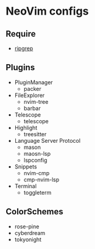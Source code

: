 # NeoVim configs

## Require

- [ripgrep](https://github.com/BurntSushi/ripgrep)

## Plugins
- PluginManager
  - packer
- FileExplorer
  - nvim-tree
  - barbar
- Telescope
  - telescope
- Highlight
  - treesitter
- Language Server Protocol
  - mason
  - maosn-lsp
  - lspconfig
- Snippets
  - nvim-cmp
  - cmp-nvim-lsp  
- Terminal
  - toggleterm

## ColorSchemes
- rose-pine
- cyberdream
- tokyonight
